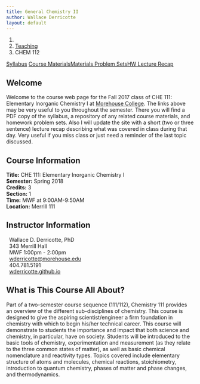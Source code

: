 ```yaml
---
title: General Chemistry II
author: Wallace Derricotte
layout: default
---
```


<ol class="breadcrumb">
  <li><a href="/"><i class="fa fa-home"></i></a></li>
  <li><a href="/teaching/">Teaching</a></li>
  <li class="active">CHEM 112</li>
</ol>

<div class="row">
<div class="col-xs-12">
<div class="btn-group btn-group-justified">
<a class="btn btn-default btn-success" href="{{site.baseurl}}/teaching/chem111f17/syllabus.pdf">
Syllabus</a>
<a class="btn btn-default btn-primary" href="{{site.baseurl}}/teaching/chem111f17/materials/"
>
<span class="hidden-xs">Course Materials</span><span class="visible-xs">Materials</span>
</a>
<a class="btn btn-default btn-warning" href="{{site.baseurl}}/teaching/chem111f17/problem_sets/">
<span class="hidden-xs">Problem Sets</span><span class="visible-xs">HW</span>
</a>
<a class="btn btn-default btn-info" href="{{site.baseurl}}/teaching/chem111f17/lecture_recap/">Lecture Recap</a>
</div>
</div>
</div>

## Welcome ##
Welcome to the course web page for the Fall 2017 class of CHE 111: Elementary Inorganic Chemistry I at [Morehouse College](http://morehouse.edu). The links above may be very useful to you throughout the semester. There you will find a PDF copy of the syllabus, a repository of any related course materials, and homework problem sets. Also I will update the site with a short (two or three sentence) lecture recap describing what was covered in class during that day. Very useful if you miss class or just need a reminder of the last topic discussed.

<div class="row">
  <div class="col-xs-12 col-sm-6">
    <div>
    <h2>Course Information</h2>
    <strong>Title:</strong> CHE 111: Elementary Inorganic Chemistry I<br />
    <strong>Semester:</strong> Spring 2018<br />
    <strong>Credits:</strong> 3<br />
    <strong>Section:</strong> 1<br />
    <strong>Time:</strong> MWF at 9:00AM-9:50AM<br />
    <strong>Location:</strong> Merrill 111
    </div>
  </div>

  <div class="col-xs-12 col-sm-6">
    <div>
      <h2>Instructor Information</h2>
      <i class="fa fa-user fa-fw"></i>&nbsp; Wallace D. Derricotte, PhD<br />
      <i class="fa fa-university fa-fw"></i>&nbsp; 343 Merrill Hall<br />
      <i class="fa fa-users fa-fw"></i>&nbsp; MWF 1:00pm - 2:00pm<br />
      <i class="fa fa-envelope-o fa-fw"></i>&nbsp; <a href="mailto:wderricotte@morehouse.edu">wderricotte@morehouse.edu</a><br />
      <i class="fa fa-phone fa-fw"></i>&nbsp; 404.781.5191<br />
      <i class="fa fa-link fa-fw"></i>&nbsp; <a href="{{site.baseurl}}">wderricotte.github.io</a>
    </div>
  </div>
</div>

## What is This Course All About? ##
Part of a two-semester course sequence (111/112), Chemistry 111 provides an overview of the different sub-disciplines of chemistry. This course is designed to give the aspiring scientist/engineer a firm foundation in chemistry with which to begin his/her technical career. This course will demonstrate to students the importance and impact that both science and chemistry, in particular, have on society. Students will be introduced to the basic tools of chemistry, experimentation and measurement (as they relate to the three common states of matter), as well as basic chemical nomenclature and reactivity types. Topics covered include elementary structure of atoms and molecules, chemical reactions, stoichiometry, introduction to quantum chemistry, phases of matter and phase changes, and thermodynamics.

